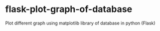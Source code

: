 # flask-plot-graph-of-database
Plot different graph using matplotlib library of database in python (Flask)
